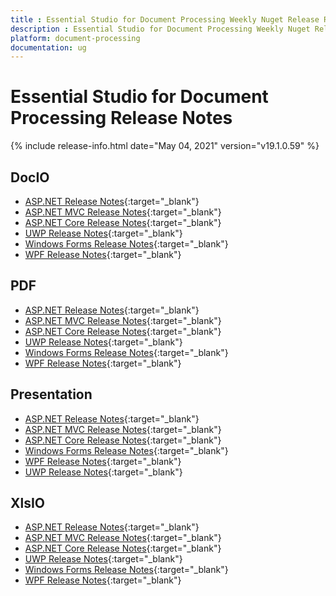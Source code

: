 ```yaml
---
title : Essential Studio for Document Processing Weekly Nuget Release Release Notes  
description : Essential Studio for Document Processing Weekly Nuget Release Release Notes  
platform: document-processing
documentation: ug
---
```


# Essential Studio for Document Processing  Release Notes  

{% include release-info.html date="May 04, 2021" version="v19.1.0.59" %} 

## DocIO

* [ASP.NET Release Notes](/aspnet/release-notes/v19.1.0.59#docio){:target="_blank"}
* [ASP.NET MVC Release Notes](/aspnetmvc/release-notes/v19.1.0.59#docio){:target="_blank"}
* [ASP.NET Core Release Notes](/aspnet-core/release-notes/v19.1.0.59#docio){:target="_blank"}
* [UWP Release Notes](/uwp/release-notes/v19.1.0.59#docio){:target="_blank"}
* [Windows Forms Release Notes](/windowsforms/release-notes/v19.1.0.59#docio){:target="_blank"}
* [WPF Release Notes](/wpf/release-notes/v19.1.0.59#docio){:target="_blank"}


## PDF

* [ASP.NET Release Notes](/aspnet/release-notes/v19.1.0.59#pdf){:target="_blank"}
* [ASP.NET MVC Release Notes](/aspnetmvc/release-notes/v19.1.0.59#pdf){:target="_blank"}
* [ASP.NET Core Release Notes](/aspnet-core/release-notes/v19.1.0.59#pdf){:target="_blank"}
* [UWP Release Notes](/uwp/release-notes/v19.1.0.59#pdf){:target="_blank"}
* [Windows Forms Release Notes](/windowsforms/release-notes/v19.1.0.59#pdf){:target="_blank"}
* [WPF Release Notes](/wpf/release-notes/v19.1.0.59#pdf){:target="_blank"}


## Presentation

* [ASP.NET Release Notes](/aspnet/release-notes/v19.1.0.59#presentation){:target="_blank"}
* [ASP.NET MVC Release Notes](/aspnetmvc/release-notes/v19.1.0.59#presentation){:target="_blank"}
* [ASP.NET Core Release Notes](/aspnet-core/release-notes/v19.1.0.59#presentation){:target="_blank"}
* [Windows Forms Release Notes](/windowsforms/release-notes/v19.1.0.59#presentation){:target="_blank"}
* [WPF Release Notes](/wpf/release-notes/v19.1.0.59#presentation){:target="_blank"}
* [UWP Release Notes](/uwp/release-notes/v19.1.0.59#presentation){:target="_blank"}


## XlsIO

* [ASP.NET Release Notes](/aspnet/release-notes/v19.1.0.59#xlsio){:target="_blank"}
* [ASP.NET MVC Release Notes](/aspnetmvc/release-notes/v19.1.0.59#xlsio){:target="_blank"}
* [ASP.NET Core Release Notes](/aspnet-core/release-notes/v19.1.0.59#xlsio){:target="_blank"}
* [UWP Release Notes](/uwp/release-notes/v19.1.0.59#xlsio){:target="_blank"}
* [Windows Forms Release Notes](/windowsforms/release-notes/v19.1.0.59#xlsio){:target="_blank"}
* [WPF Release Notes](/wpf/release-notes/v19.1.0.59#xlsio){:target="_blank"}